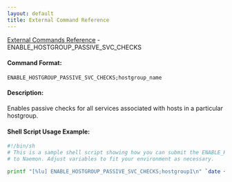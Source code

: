 ```yaml
---
layout: default
title: External Command Reference
---
```


<!--
************************************************
* AUTO GENERATED PAGE - USE ./update SCRIPT
************************************************
-->

<span class="glyphicon glyphicon-arrow-up"></span><a href="index.html"> External Commands Reference</a> - ENABLE_HOSTGROUP_PASSIVE_SVC_CHECKS<br>


#### Command Format:

`ENABLE_HOSTGROUP_PASSIVE_SVC_CHECKS;hostgroup_name`

#### Description:

Enables passive checks for all services associated with hosts in a particular hostgroup.

#### Shell Script Usage Example:

```sh
#!/bin/sh
# This is a sample shell script showing how you can submit the ENABLE_HOSTGROUP_PASSIVE_SVC_CHECKS command
# to Naemon. Adjust variables to fit your environment as necessary.

printf "[%lu] ENABLE_HOSTGROUP_PASSIVE_SVC_CHECKS;hostgroup1\n" `date +%s` > /var/lib/naemon/naemon.cmd
```



